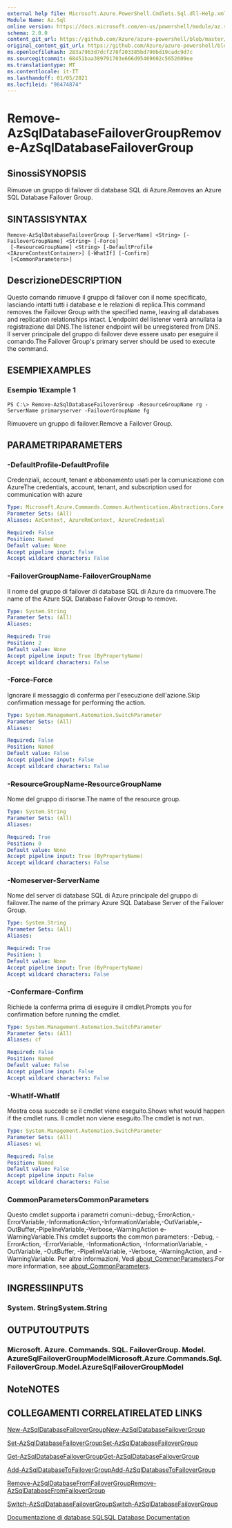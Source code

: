 ```yaml
---
external help file: Microsoft.Azure.PowerShell.Cmdlets.Sql.dll-Help.xml
Module Name: Az.Sql
online version: https://docs.microsoft.com/en-us/powershell/module/az.sql/remove-azsqldatabasefailovergroup
schema: 2.0.0
content_git_url: https://github.com/Azure/azure-powershell/blob/master/src/Sql/Sql/help/Remove-AzSqlDatabaseFailoverGroup.md
original_content_git_url: https://github.com/Azure/azure-powershell/blob/master/src/Sql/Sql/help/Remove-AzSqlDatabaseFailoverGroup.md
ms.openlocfilehash: 283a7963d7dcf278f203385bd790bd19cadc9d7c
ms.sourcegitcommit: 68451baa389791703e666d95469602c5652609ee
ms.translationtype: MT
ms.contentlocale: it-IT
ms.lasthandoff: 01/05/2021
ms.locfileid: "98474874"
---
```

# <span data-ttu-id="dc22c-101">Remove-AzSqlDatabaseFailoverGroup</span><span class="sxs-lookup"><span data-stu-id="dc22c-101">Remove-AzSqlDatabaseFailoverGroup</span></span>

## <span data-ttu-id="dc22c-102">Sinossi</span><span class="sxs-lookup"><span data-stu-id="dc22c-102">SYNOPSIS</span></span>
<span data-ttu-id="dc22c-103">Rimuove un gruppo di failover di database SQL di Azure.</span><span class="sxs-lookup"><span data-stu-id="dc22c-103">Removes an Azure SQL Database Failover Group.</span></span>

## <span data-ttu-id="dc22c-104">SINTASSI</span><span class="sxs-lookup"><span data-stu-id="dc22c-104">SYNTAX</span></span>

```
Remove-AzSqlDatabaseFailoverGroup [-ServerName] <String> [-FailoverGroupName] <String> [-Force]
 [-ResourceGroupName] <String> [-DefaultProfile <IAzureContextContainer>] [-WhatIf] [-Confirm]
 [<CommonParameters>]
```

## <span data-ttu-id="dc22c-105">Descrizione</span><span class="sxs-lookup"><span data-stu-id="dc22c-105">DESCRIPTION</span></span>
<span data-ttu-id="dc22c-106">Questo comando rimuove il gruppo di failover con il nome specificato, lasciando intatti tutti i database e le relazioni di replica.</span><span class="sxs-lookup"><span data-stu-id="dc22c-106">This command removes the Failover Group with the specified name, leaving all databases and replication relationships intact.</span></span> <span data-ttu-id="dc22c-107">L'endpoint del listener verrà annullata la registrazione dal DNS.</span><span class="sxs-lookup"><span data-stu-id="dc22c-107">The listener endpoint will be unregistered from DNS.</span></span>
<span data-ttu-id="dc22c-108">Il server principale del gruppo di failover deve essere usato per eseguire il comando.</span><span class="sxs-lookup"><span data-stu-id="dc22c-108">The Failover Group's primary server should be used to execute the command.</span></span>

## <span data-ttu-id="dc22c-109">ESEMPI</span><span class="sxs-lookup"><span data-stu-id="dc22c-109">EXAMPLES</span></span>

### <span data-ttu-id="dc22c-110">Esempio 1</span><span class="sxs-lookup"><span data-stu-id="dc22c-110">Example 1</span></span>
```
PS C:\> Remove-AzSqlDatabaseFailoverGroup -ResourceGroupName rg -ServerName primaryserver -FailoverGroupName fg
```

<span data-ttu-id="dc22c-111">Rimuovere un gruppo di failover.</span><span class="sxs-lookup"><span data-stu-id="dc22c-111">Remove a Failover Group.</span></span>

## <span data-ttu-id="dc22c-112">PARAMETRI</span><span class="sxs-lookup"><span data-stu-id="dc22c-112">PARAMETERS</span></span>

### <span data-ttu-id="dc22c-113">-DefaultProfile</span><span class="sxs-lookup"><span data-stu-id="dc22c-113">-DefaultProfile</span></span>
<span data-ttu-id="dc22c-114">Credenziali, account, tenant e abbonamento usati per la comunicazione con Azure</span><span class="sxs-lookup"><span data-stu-id="dc22c-114">The credentials, account, tenant, and subscription used for communication with azure</span></span>

```yaml
Type: Microsoft.Azure.Commands.Common.Authentication.Abstractions.Core.IAzureContextContainer
Parameter Sets: (All)
Aliases: AzContext, AzureRmContext, AzureCredential

Required: False
Position: Named
Default value: None
Accept pipeline input: False
Accept wildcard characters: False
```

### <span data-ttu-id="dc22c-115">-FailoverGroupName</span><span class="sxs-lookup"><span data-stu-id="dc22c-115">-FailoverGroupName</span></span>
<span data-ttu-id="dc22c-116">Il nome del gruppo di failover di database SQL di Azure da rimuovere.</span><span class="sxs-lookup"><span data-stu-id="dc22c-116">The name of the Azure SQL Database Failover Group to remove.</span></span>

```yaml
Type: System.String
Parameter Sets: (All)
Aliases:

Required: True
Position: 2
Default value: None
Accept pipeline input: True (ByPropertyName)
Accept wildcard characters: False
```

### <span data-ttu-id="dc22c-117">-Force</span><span class="sxs-lookup"><span data-stu-id="dc22c-117">-Force</span></span>
<span data-ttu-id="dc22c-118">Ignorare il messaggio di conferma per l'esecuzione dell'azione.</span><span class="sxs-lookup"><span data-stu-id="dc22c-118">Skip confirmation message for performing the action.</span></span>

```yaml
Type: System.Management.Automation.SwitchParameter
Parameter Sets: (All)
Aliases:

Required: False
Position: Named
Default value: False
Accept pipeline input: False
Accept wildcard characters: False
```

### <span data-ttu-id="dc22c-119">-ResourceGroupName</span><span class="sxs-lookup"><span data-stu-id="dc22c-119">-ResourceGroupName</span></span>
<span data-ttu-id="dc22c-120">Nome del gruppo di risorse.</span><span class="sxs-lookup"><span data-stu-id="dc22c-120">The name of the resource group.</span></span>

```yaml
Type: System.String
Parameter Sets: (All)
Aliases:

Required: True
Position: 0
Default value: None
Accept pipeline input: True (ByPropertyName)
Accept wildcard characters: False
```

### <span data-ttu-id="dc22c-121">-Nomeserver</span><span class="sxs-lookup"><span data-stu-id="dc22c-121">-ServerName</span></span>
<span data-ttu-id="dc22c-122">Nome del server di database SQL di Azure principale del gruppo di failover.</span><span class="sxs-lookup"><span data-stu-id="dc22c-122">The name of the primary Azure SQL Database Server of the Failover Group.</span></span>

```yaml
Type: System.String
Parameter Sets: (All)
Aliases:

Required: True
Position: 1
Default value: None
Accept pipeline input: True (ByPropertyName)
Accept wildcard characters: False
```

### <span data-ttu-id="dc22c-123">-Confermare</span><span class="sxs-lookup"><span data-stu-id="dc22c-123">-Confirm</span></span>
<span data-ttu-id="dc22c-124">Richiede la conferma prima di eseguire il cmdlet.</span><span class="sxs-lookup"><span data-stu-id="dc22c-124">Prompts you for confirmation before running the cmdlet.</span></span>

```yaml
Type: System.Management.Automation.SwitchParameter
Parameter Sets: (All)
Aliases: cf

Required: False
Position: Named
Default value: False
Accept pipeline input: False
Accept wildcard characters: False
```

### <span data-ttu-id="dc22c-125">-WhatIf</span><span class="sxs-lookup"><span data-stu-id="dc22c-125">-WhatIf</span></span>
<span data-ttu-id="dc22c-126">Mostra cosa succede se il cmdlet viene eseguito.</span><span class="sxs-lookup"><span data-stu-id="dc22c-126">Shows what would happen if the cmdlet runs.</span></span>
<span data-ttu-id="dc22c-127">Il cmdlet non viene eseguito.</span><span class="sxs-lookup"><span data-stu-id="dc22c-127">The cmdlet is not run.</span></span>

```yaml
Type: System.Management.Automation.SwitchParameter
Parameter Sets: (All)
Aliases: wi

Required: False
Position: Named
Default value: False
Accept pipeline input: False
Accept wildcard characters: False
```

### <span data-ttu-id="dc22c-128">CommonParameters</span><span class="sxs-lookup"><span data-stu-id="dc22c-128">CommonParameters</span></span>
<span data-ttu-id="dc22c-129">Questo cmdlet supporta i parametri comuni:-debug,-ErrorAction,-ErrorVariable,-InformationAction,-InformationVariable,-OutVariable,-OutBuffer,-PipelineVariable,-Verbose,-WarningAction e-WarningVariable.</span><span class="sxs-lookup"><span data-stu-id="dc22c-129">This cmdlet supports the common parameters: -Debug, -ErrorAction, -ErrorVariable, -InformationAction, -InformationVariable, -OutVariable, -OutBuffer, -PipelineVariable, -Verbose, -WarningAction, and -WarningVariable.</span></span> <span data-ttu-id="dc22c-130">Per altre informazioni, Vedi [about_CommonParameters](http://go.microsoft.com/fwlink/?LinkID=113216).</span><span class="sxs-lookup"><span data-stu-id="dc22c-130">For more information, see [about_CommonParameters](http://go.microsoft.com/fwlink/?LinkID=113216).</span></span>

## <span data-ttu-id="dc22c-131">INGRESSI</span><span class="sxs-lookup"><span data-stu-id="dc22c-131">INPUTS</span></span>

### <span data-ttu-id="dc22c-132">System. String</span><span class="sxs-lookup"><span data-stu-id="dc22c-132">System.String</span></span>

## <span data-ttu-id="dc22c-133">OUTPUT</span><span class="sxs-lookup"><span data-stu-id="dc22c-133">OUTPUTS</span></span>

### <span data-ttu-id="dc22c-134">Microsoft. Azure. Commands. SQL. FailoverGroup. Model. AzureSqlFailoverGroupModel</span><span class="sxs-lookup"><span data-stu-id="dc22c-134">Microsoft.Azure.Commands.Sql.FailoverGroup.Model.AzureSqlFailoverGroupModel</span></span>

## <span data-ttu-id="dc22c-135">Note</span><span class="sxs-lookup"><span data-stu-id="dc22c-135">NOTES</span></span>

## <span data-ttu-id="dc22c-136">COLLEGAMENTI CORRELATI</span><span class="sxs-lookup"><span data-stu-id="dc22c-136">RELATED LINKS</span></span>

[<span data-ttu-id="dc22c-137">New-AzSqlDatabaseFailoverGroup</span><span class="sxs-lookup"><span data-stu-id="dc22c-137">New-AzSqlDatabaseFailoverGroup</span></span>](./New-AzSqlDatabaseFailoverGroup.md)

[<span data-ttu-id="dc22c-138">Set-AzSqlDatabaseFailoverGroup</span><span class="sxs-lookup"><span data-stu-id="dc22c-138">Set-AzSqlDatabaseFailoverGroup</span></span>](./Set-AzSqlDatabaseFailoverGroup.md)

[<span data-ttu-id="dc22c-139">Get-AzSqlDatabaseFailoverGroup</span><span class="sxs-lookup"><span data-stu-id="dc22c-139">Get-AzSqlDatabaseFailoverGroup</span></span>](./Get-AzSqlDatabaseFailoverGroup.md)

[<span data-ttu-id="dc22c-140">Add-AzSqlDatabaseToFailoverGroup</span><span class="sxs-lookup"><span data-stu-id="dc22c-140">Add-AzSqlDatabaseToFailoverGroup</span></span>](./Add-AzSqlDatabaseToFailoverGroup.md)

[<span data-ttu-id="dc22c-141">Remove-AzSqlDatabaseFromFailoverGroup</span><span class="sxs-lookup"><span data-stu-id="dc22c-141">Remove-AzSqlDatabaseFromFailoverGroup</span></span>](./Remove-AzSqlDatabaseFromFailoverGroup.md)

[<span data-ttu-id="dc22c-142">Switch-AzSqlDatabaseFailoverGroup</span><span class="sxs-lookup"><span data-stu-id="dc22c-142">Switch-AzSqlDatabaseFailoverGroup</span></span>](./Switch-AzSqlDatabaseFailoverGroup.md)

[<span data-ttu-id="dc22c-143">Documentazione di database SQL</span><span class="sxs-lookup"><span data-stu-id="dc22c-143">SQL Database Documentation</span></span>](https://docs.microsoft.com/azure/sql-database/)

